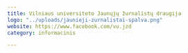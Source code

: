 ```yaml
---
title: Vilniaus universiteto Jaunųjų žurnalistų draugija
logo: "../uploads/jaunieji-zurnalistai-spalva.png"
website: https://www.facebook.com/vu.jzd
category: informacinis

---
```

